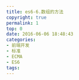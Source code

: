 ```yaml
---
title: es6-6.数组的方法
copyright: true
permalink: 1
top: 0
date: 2016-06-06 18:48:43
categories:
- 前端开发
- 标准
- ECMA
- ES6
tags:
---
```

